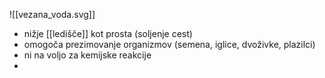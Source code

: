 ![[vezana_voda.svg]]
- nižje [[ledišče]] kot prosta (soljenje cest)
- omogoča prezimovanje organizmov (semena, iglice, dvoživke, plazilci)
- ni na voljo za kemijske reakcije
- 